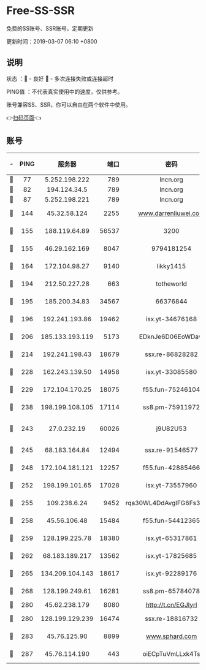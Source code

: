 # Free-SS-SSR

免费的SS账号、SSR账号，定期更新

更新时间：2019-03-07 06:10 +0800

## 说明

状态     ：🙂 - 良好 🙁 - 多次连接失败或连接超时

PING值   ：不代表真实使用中的速度，仅供参考。

账号兼容SS、SSR，你可以自由在两个软件中使用。

👉[扫码页面](https://liesauer.github.io/Free-SS-SSR/)👈

## 账号

|-|PING|服务器|端口|密码|加密方式|区域|
|:----:|:----:|:-----:|-----:|:----:|:----:|:----:|
|🙂|77|5.252.198.222|789|lncn.org|rc4|JP|
|🙂|82|194.124.34.5|789|lncn.org|rc4|JP|
|🙂|87|5.252.198.221|789|lncn.org|rc4|JP|
|🙂|144|45.32.58.124|2255|www.darrenliuwei.com|aes-256-cfb|JP|
|🙂|155|188.119.64.89|56537|3200|aes-256-cfb|RU|
|🙂|155|46.29.162.169|8047|9794181254|aes-256-cfb|RU|
|🙂|164|172.104.98.27|9140|likky1415|aes-256-cfb|JP|
|🙂|194|212.50.227.28|663|totheworld|aes-256-cfb|US|
|🙂|195|185.200.34.83|34567|66376844|aes-256-cfb|US|
|🙂|196|192.241.193.86|19462|isx.yt-34676168|aes-256-cfb|US|
|🙂|206|185.133.193.119|5173|EDknJe6D06EoWDaw|aes-256-cfb|US|
|🙂|214|192.241.198.43|18679|ssx.re-86828282|aes-256-cfb|US|
|🙂|228|162.243.139.50|14958|isx.yt-33085580|aes-256-cfb|US|
|🙂|229|172.104.170.25|18075|f55.fun-75246104|aes-256-cfb|SG|
|🙂|238|198.199.108.105|17114|ss8.pm-75911972|aes-256-cfb|US|
|🙂|243|27.0.232.19|60026|j9U82U53|xchacha20-ietf-poly1305|HK|
|🙂|245|68.183.164.84|12494|ssx.re-91546577|aes-256-cfb|US|
|🙂|248|172.104.181.121|12257|f55.fun-42885466|aes-256-cfb|SG|
|🙂|252|198.199.101.65|17028|isx.yt-73557960|aes-256-cfb|US|
|🙂|255|109.238.6.24|9452|rqa30WL4DdAvgIFG6Fs3znzTa|aes-256-cfb|FR|
|🙂|258|45.56.106.48|15484|f55.fun-54412365|aes-256-cfb|US|
|🙂|259|128.199.225.78|18380|isx.yt-65317861|aes-256-cfb|SG|
|🙂|262|68.183.189.217|13562|isx.yt-17825685|aes-256-cfb|SG|
|🙂|265|134.209.104.143|18617|isx.yt-92289176|aes-256-cfb|SG|
|🙂|268|128.199.249.61|16281|ss8.pm-65784078|aes-256-cfb|SG|
|🙂|280|45.62.238.179|8080|http://t.cn/EGJIyrl|rc4-md5|CA|
|🙂|280|128.199.129.239|16474|ssx.re-18816732|aes-256-cfb|SG|
|🙂|283|45.76.125.90|8899|www.sphard.com|aes-256-cfb|AU|
|🙂|287|45.76.114.190|443|oiECpTuVmLLxk4Ts|aes-256-cfb|AU|
